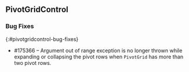 ## PivotGridControl

### Bug Fixes
{:#pivotgridcontrol-bug-fixes}

* \#175366 – Argument out of range exception is no longer thrown while expanding or collapsing the pivot rows when `PivotGrid` has more than two pivot rows.

